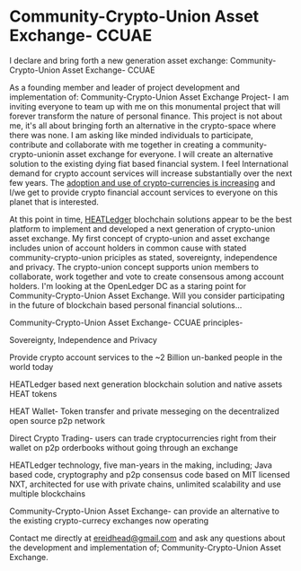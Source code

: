 # Community-Crypto-Union Asset Exchange-  CCUAE

I declare and bring forth a new generation asset exchange:  Community-Crypto-Union Asset Exchange-  CCUAE

As a founding member and leader of project development and implementation of:  Community-Crypto-Union Asset Exchange Project-  I  am inviting everyone to team up with me on this monumental project that will forever transform the nature of personal finance.  This project is not about me, it's all about bringing forth an alternative in the crypto-space where there was none.  I am asking like minded individuals to participate, contribute and collaborate with me together in creating a community-crypto-unionin asset exchange for everyone.  I will create an alternative solution to the existing dying fiat based financial system.  I feel International demand for crypto account services will increase substantially over the next few years.  The <a href="https://www.crypto-news.net/beyond-cryptocurrency-blockchain-use-growing-rapidly-outside-of-finance-industry/" target="_blank">adoption and use of crypto-currencies is increasing</a> and I/we get to provide crypto financial account services to everyone on this planet that is interested. 

At this point in time, <a href="http://www.heatledger.com/" target="_blank">HEATLedger</a> blochchain solutions appear to be the best platform to implement and developed a next generation of crypto-union asset exchange.  My first concept of crypto-union and asset exchange includes union of account holders in common cause with stated community-crypto-union priciples as stated, sovereignty, independence and privacy.  The crypto-union concept supports union members to collaborate, work together  and vote to create consensous among account holders.  I'm looking at the OpenLedger DC as a staring point for Community-Crypto-Union Asset Exchange.  Will you consider participating in the future of blockchain based personal financial solutions... 


Community-Crypto-Union Asset Exchange-  CCUAE principles-

Sovereignty, Independence and Privacy

Provide crypto account services to the ~2 Billion un-banked people in the world today

HEATLedger based next generation blockchain solution and native assets HEAT tokens

HEAT Wallet-  Token transfer and private messeging on the decentralized open source p2p network

Direct Crypto Trading-  users can trade cryptocurrencies right from their wallet on p2p orderbooks without going through an exchange

HEATLedger technology, five man-years in the making, including;  Java based code, cryptography and p2p consensus code based on MIT licensed NXT, architected for use with private chains, unlimited scalability and use multiple blockchains


Community-Crypto-Union Asset Exchange-  can provide an alternative to the existing crypto-currecy exchanges now operating





Contact me directly at ereidhead@gmail.com and ask any questions about the development and implementation of;  Community-Crypto-Union Asset Exchange.
